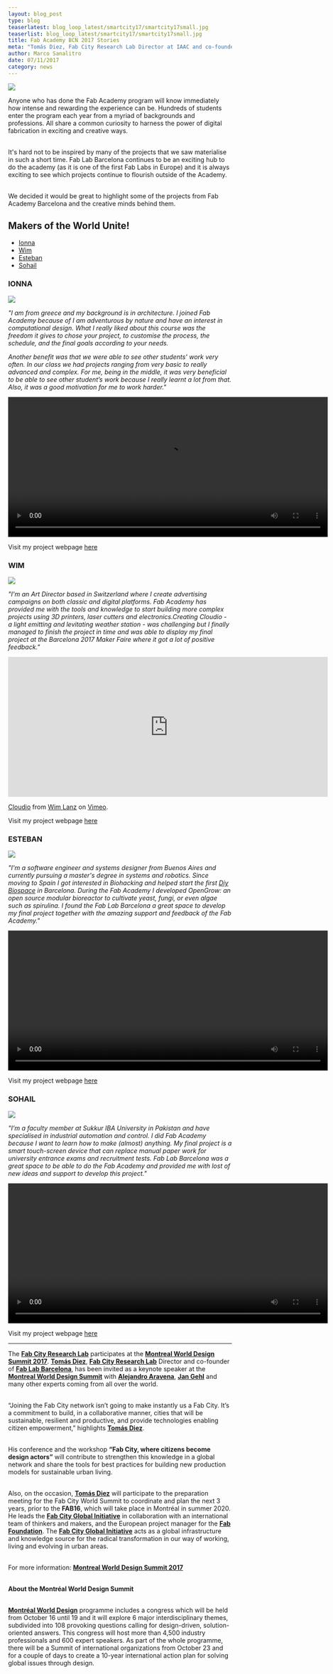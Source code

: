```yaml
---
layout: blog_post
type: blog
teaserlatest: blog_loop_latest/smartcity17/smartcity17small.jpg
teaserlist: blog_loop_latest/smartcity17/smartcity17small.jpg
title: Fab Academy BCN 2017 Stories
meta: "Tomás Diez, Fab City Research Lab Director at IAAC and co-founder of Fab Lab Barcelona, has been invited as a keynote speaker at the Montreal World Design Summit with Alejandro Aravena, Jan Gehl and many other experts coming from all over the world."
author: Marco Sanalitro
date: 07/11/2017 
category: news
---
```


<img src= "http://www.fablabbcn.org/img/blog/blog_loop_latest/smartcity17/smartcity171.jpg" align="middle"> 
<br>

<p>Anyone who has done the Fab Academy program will know immediately how intense and rewarding the experience can be. Hundreds of students enter the program each year from a myriad of backgrounds and professions. All share a common curiosity to harness the power of digital fabrication in exciting and creative ways.
<br/>
<br/>

It's hard not to be inspired by many of the projects that we saw materialise in such a short time. Fab Lab Barcelona continues to be an exciting hub to do the academy (as it is one of the first Fab Labs in Europe) and it is always exciting to see which projects continue to flourish outside of the Academy.
<br/>
<br/>

We decided it would be great to highlight some of the projects from Fab Academy Barcelona and the creative minds behind them.</p>

<h2>Makers of the World Unite!</h2>

<ul>
  <li><a href="#ionna">Ionna</a></li>
  <li><a href="#wim">Wim</a></li>
  <li><a href="#esteban">Esteban</a></li>
  <li><a href="#sohail">Sohail</a></li>
</ul>

<div id="ionna">
<h3>IONNA</h3>
<img src="imgs/Ionna.jpg" style="height: auto;
    width: auto;
    max-width: 300px;
    max-height: 300px;">

<p><i>"I am from greece and my background is in architecture. I joined Fab Academy because of I am adventurous by nature and have an interest in computational design. What I really liked about this course was the freedom it gives to chose your project, to customise the process, the schedule, and the final goals according to your needs.

  <br/>

Another benefit was that we were able to see other students' work very often. In our class we had projects ranging from very basic to really advanced and complex. For me, being in the middle, it was very beneficial to be able to see other student’s work because I really learnt a lot from that. Also, it was a good motivation for me to work harder."</i></p>

<video width="720" height="315" controls><source src="http://archive.fabacademy.org/archives/2017/fablabbcn/students/91/presentation.mp4" type="video/mp4"></video>

<p>Visit my project webpage <a href="http://archive.fabacademy.org/archives/2017/fablabbcn/students/91/finalProject.html" target="_blank">here</a></p>
</div>
<div id="wim">
<h3>WIM</h3>

<img src="imgs/wim.jpg" style="height: auto;
width: auto;
max-width: 300px;
max-height: 300px;">

<p><i>"I'm an Art Director based in Switzerland where I create advertising campaigns on both classic and digital platforms. Fab Academy has provided me with the tools and knowledge to start building more complex projects using 3D printers, laser cutters and electronics.Creating Cloudio - a light emitting and levitating weather station - was challenging but I finally managed to finish the project in time and was able to display my final project at the Barcelona 2017 Maker Faire where it got a lot of positive feedback."</i></p>

<iframe src="https://player.vimeo.com/video/222731527" width="720" height="315" frameborder="0" webkitallowfullscreen mozallowfullscreen allowfullscreen></iframe>
<p><a href="https://vimeo.com/222731527">Cloudio</a> from <a href="https://vimeo.com/user56572042">Wim Lanz</a> on <a href="https://vimeo.com">Vimeo</a>.</p>

<p>Visit my project webpage <a href="http://archive.fabacademy.org/archives/2017/fablabbcn/students/4/finalproject.html" target="_blank">here</a></p>

</div>

<div id="esteban">
<h3>ESTEBAN</h3>

<img src="imgs/esteban.png" style="height: auto;
width: auto;
max-width: 300px;
max-height: 300px;">

<p><i>"I'm a software engineer and systems designer from Buenos Aires and currently pursuing a master's degree in systems and robotics. Since moving to Spain I got interested in Biohacking and helped start the first <a href="http://www.diybcn.org/" target="_blank">Diy Biospace</a> in Barcelona. During the Fab Academy I developed OpenGrow: an open source modular bioreactor to cultivate yeast, fungi, or even algae such as spirulina. I found the Fab Lab Barcelona a great space to develop my final project together with the amazing support and feedback of the Fab Academy."</i></p>

<video width="720" height="315" controls><source src="http://archive.fabacademy.org/archives/2017/fablabbcn/students/271/presentation.mp4" type="video/mp4"></video>
<p>Visit my project webpage <a href="http://archive.fabacademy.org/archives/2017/fablabbcn/students/271/project/" target="_blank">here</a></p>

</div>

<div id="sohail">
<h3>SOHAIL</h3>

<img src="imgs/sohail2.jpg" style="height: auto;
          width: auto;
          max-width: 300px;
          max-height: 300px;">

<p><i>"I’m a faculty member at Sukkur IBA University in Pakistan and have specialised in industrial automation and control. I did Fab Academy because I want to learn how to make (almost) anything. My final project is a smart touch-screen device that can replace manual paper work for university entrance exams and recruitment tests. Fab Lab Barcelona was a great space to be able to do the Fab Academy and provided me with lost of new ideas and support to develop this project."</i></p>

<video width="720" height="315" controls><source src="http://archive.fabacademy.org/archives/2017/fablabbcn/students/342/presentation.mp4" type="video/mp4"></video>

<p>Visit my project webpage <a href="http://archive.fabacademy.org/archives/2017/fablabbcn/students/342/final_project.html" target="_blank">here</a></p>

</div>

_____________________________________
The <strong><a href="http://fab.city/">Fab City Research Lab</a></strong> participates at the <strong><a href="https://worlddesignsummit.com/congress/keynotes-speakers/">Montreal World Design Summit 2017</a></strong>. <strong><a href="https://worlddesignsummit.com/?keynote=keynotetomas-diez">Tomás Diez</a></strong>, <strong><a href="http://fab.city/">Fab City Research Lab</a></strong> Director and co-founder of <strong><a href="https://fablabbcn.org/index.html">Fab Lab Barcelona</a></strong>, has been invited as a keynote speaker at the <strong><a href="https://worlddesignsummit.com/congress/keynotes-speakers/">Montreal World Design Summit</a></strong> with <strong><a href="https://worlddesignsummit.com/?keynote=alejandro-aravena">Alejandro Aravena</a></strong>, <strong><a href="https://https://worlddesignsummit.com/?keynote=jan-gehls">Jan Gehl</a></strong> and many other experts coming from all over the world.<br><br>

“Joining the Fab City network isn’t going to make instantly us a Fab City. It’s a commitment to build, in a collaborative manner, cities that will be sustainable, resilient and productive, and provide technologies enabling citizen empowerment,”  highlights <strong><a href="https://worlddesignsummit.com/?keynote=keynotetomas-diez">Tomás Diez</a></strong>.<br><br> 

His conference and the workshop <strong>“Fab City, where citizens become design actors”</strong> will contribute to strengthen this knowledge in a global network and share the tools for best practices for building new production models for sustainable urban living.<br><br>

Also, on the occasion, <strong><a href="https://worlddesignsummit.com/?keynote=keynotetomas-diez">Tomás Diez</a></strong> will participate to the preparation meeting for the Fab City World Summit to coordinate and plan the next 3 years, prior to the <strong>FAB16</strong>, which will take place in Montréal in summer 2020. He leads the <strong><a href="http://fab.city/">Fab City Global Initiative</a></strong> in collaboration with an international team of thinkers and makers, and the European project manager for the <strong><a href="http://www.fabfoundation.org/">Fab Foundation</a></strong>. The <strong><a href="http://fab.city/">Fab City Global Initiative</a></strong> acts as a global infrastructure and knowledge source for the radical transformation in our way of working, living and evolving in urban areas.<br><br>

For more information: <strong><a href="https://worlddesignsummit.com/">Montreal World Design Summit 2017</a></strong><br><br>

<strong>About the Montréal World Design Summit</strong><br><br>

<strong><a href="https://worlddesignsummit.com/congress/keynotes-speakers/">Montréal World Design</a></strong>  programme includes a congress which will be held from October 16 until 19 and it will explore 6 major interdisciplinary themes, subdivided into 108 provoking questions calling for design-driven, solution-oriented answers. This congress will host more than 4,500 industry professionals and 600 expert speakers. As part of the whole programme, there will be a Summit of international organizations from October 23 and for a couple of days to create a 10-year international action plan for solving global issues through design.<br><br>


